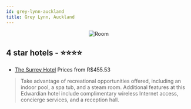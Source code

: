 ```yaml
---
id: grey-lynn-auckland
title: Grey Lynn, Auckland
---
```


<center><img src="https://i.travelapi.com/hotels/1000000/520000/519300/519211/567f46d8_z.jpg" alt="Room" /></center>


##  4 star hotels - ⭐️⭐️⭐️⭐️

-    [The Surrey Hotel](https://us.hurb.com/hotels/grey-lynn/the-surrey-hotel-JNP-JP002032?cmp=18055) Prices from R$455.53
   > Take advantage of recreational opportunities offered, including an indoor pool, a spa tub, and a steam room. Additional features at this Edwardian hotel include complimentary wireless Internet access, concierge services, and a reception hall.
